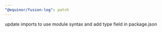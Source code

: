 ```yaml
---
"@equinor/fusion-log": patch
---
```


update imports to use module syntax and add type field in package.json
